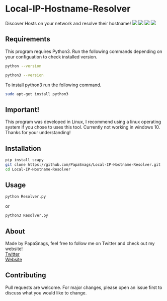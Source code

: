 # Local-IP-Hostname-Resolver
Discover Hosts on your network and resolve their hostname!
<img src="https://i.imgur.com/WpNA6cY.png"/>
<img src="https://i.imgur.com/6HQhCi0.png"/>
<img src="https://i.imgur.com/P0I2cew.png"/>
<img src="https://i.imgur.com/a31RsQl.png"/>
## Requirements 
This program requires Python3. Run the following commands depending on your configuation to check installed version.
```bash
python --version

python3 --version
```
To install python3 run the following command.
```bash
sudo apt-get install python3
```
## Important!
This program was developed in Linux, I recommend using a linux operating system if you chose to uses this tool. Currently not working in windows 10. Thanks for your understanding!

## Installation
```bash
pip install scapy
git clone https://github.com/PapaSnags/Local-IP-Hostname-Resolver.git
cd Local-IP-Hostname-Resolver
```
## Usage
```bash
python Resolver.py
```
or
``` bash
python3 Resolver.py
```

## About
Made by PapaSnags, feel free to follow me on Twitter and check out my website!
</br>
[Twitter](https://twitter.com/PapaSnags)
</br>
[Website](https://papa-snags.com)


## Contributing
Pull requests are welcome. For major changes, please open an issue first to discuss what you would like to change.
